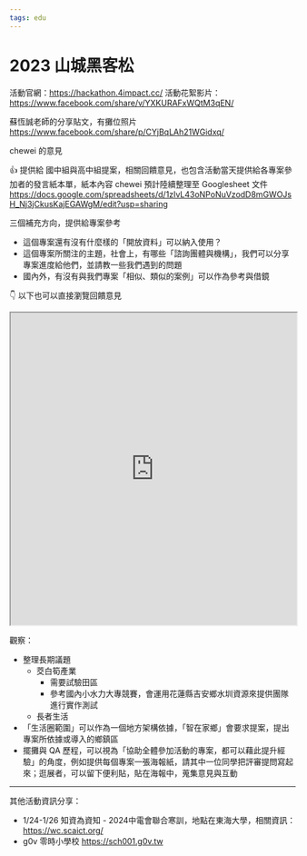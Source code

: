 ```yaml
---
tags: edu
---
```


# 2023 山城黑客松

活動官網：https://hackathon.4impact.cc/
活動花絮影片：https://www.facebook.com/share/v/YXKURAFxWQtM3qEN/


蘇恆誠老師的分享貼文，有攤位照片 https://www.facebook.com/share/p/CYjBqLAh21WGidxq/

chewei 的意見

👍 提供給 國中組與高中組提案，相關回饋意見，也包含活動當天提供給各專案參加者的發言紙本單，紙本內容 chewei 預計陸續整理至 Googlesheet 文件
https://docs.google.com/spreadsheets/d/1zIvL43oNPoNuVzodD8mGWOJsH_Nj3jCkusKajEGAWgM/edit?usp=sharing

三個補充方向，提供給專案參考
- 這個專案還有沒有什麼樣的「開放資料」可以納入使用？
- 這個專案所關注的主題，社會上，有哪些「諮詢團體與機構」，我們可以分享專案進度給他們，並請教一些我們遇到的問題
- 國內外，有沒有與我們專案「相似、類似的案例」可以作為參考與借鏡

👇 以下也可以直接瀏覽回饋意見
<iframe width=100% height="550" src="https://docs.google.com/spreadsheets/d/e/2PACX-1vTzUhPZgpqnGoSnQ6zkvbCqtRwgUAqSiPRqTLpTVp2bGU_iU8tVt-pOT49gZ56s9KMDxcuGafXDOBcF/pubhtml?widget=true&amp;headers=false"></iframe>

觀察：
- 整理長期議題
    - 茭白筍產業
        - 需要試驗田區
        - 參考國內小水力大專競賽，會運用花蓮縣吉安鄉水圳資源來提供團隊進行實作測試
    - 長者生活
- 「生活圈範圍」可以作為一個地方架構依據，「智在家鄉」會要求提案，提出專案所依據或導入的鄉鎮區
- 擺攤與 QA 歷程，可以視為「協助全體參加活動的專案，都可以藉此提升經驗」的角度，例如提供每個專案一張海報紙，請其中一位同學把評審提問寫起來；逛展者，可以留下便利貼，貼在海報中，蒐集意見與互動

---

其他活動資訊分享：
- 1/24-1/26 知資為資知 - 2024中電會聯合寒訓，地點在東海大學，相關資訊：https://wc.scaict.org/
- g0v 零時小學校 https://sch001.g0v.tw